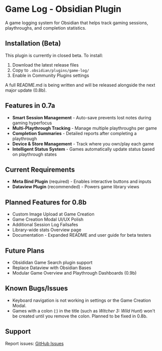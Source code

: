 # Game Log - Obsidian Plugin

A game logging system for Obsidian that helps track gaming sessions, playthroughs, and completion statistics.

## Installation (Beta)

This plugin is currently in closed beta. To install:

1. Download the latest release files
2. Copy to `.obsidian/plugins/game-log/`  
3. Enable in Community Plugins settings

A full README.md is being written and will be released alongside the next major update (0.8b).

## Features in 0.7a

- **Smart Session Management** - Auto-save prevents lost notes during gaming hyperfocus
- **Multi-Playthrough Tracking** - Manage multiple playthroughs per game
- **Completion Summaries** - Detailed reports after completing a playthrough
- **Device & Store Management** - Track where you own/play each game
- **Intelligent Status System** - Games automatically update status based on playthrough states

## Current Requirements

- **Meta Bind Plugin** (required) - Enables interactive buttons and inputs
- **Dataview Plugin** (recommended) - Powers game library views

## Planned Features for 0.8b

- Custom Image Upload at Game Creation
- Game Creation Modal UI/UX Polish
- Additional Session Log Failsafes
- Library-wide stats Overview page
- Documentation - Expanded README and user guide for beta testers

## Future Plans

- Obsididan Game Search plugin support
- Replace Dataview with Obsidian Bases
- Modular Game Overview and Playthrough Dashboards (0.9b)

## Known Bugs/Issues

- Keyboard navigation is not working in settings or the Game Creation Modal.
- Games with a colon (:) in the title (such as *Witcher 3: Wild Hunt*) won't be created until you remove the colon. Planned to be fixed in 0.8b.

## Support

Report issues: [GitHub Issues](https://github.com/stoodlemayer/obsidian-game-log/issues)
